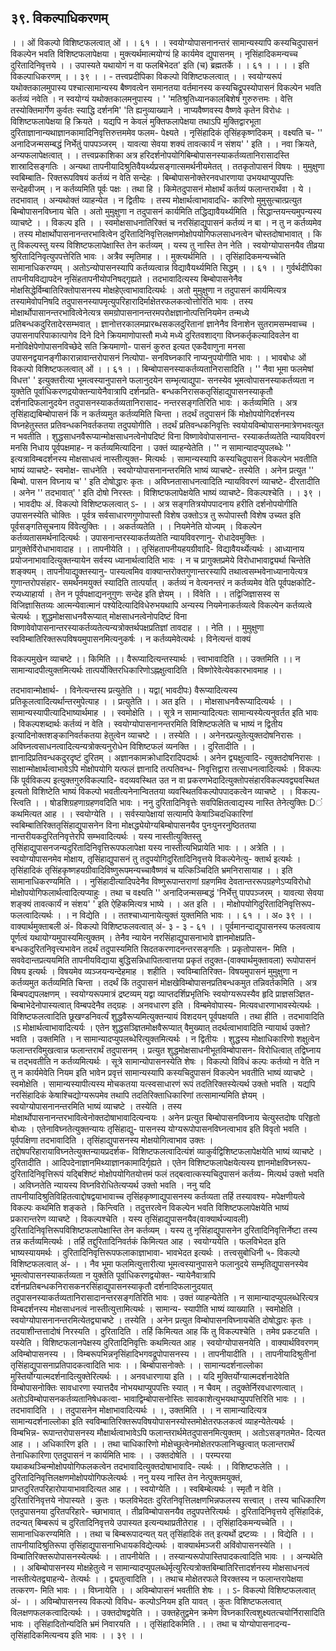 ## ३९. विकल्पाधिकरणम्
। । ओं विकल्पो विशिष्टफलत्वात् ओं । । ६१ । ।
स्वयोग्योपासनानन्तरं सामान्यस्यापि कस्यचिदुपासनं विकल्पेन भवति
विशिष्टफलापेक्षया ।
मुक्त्यर्थमात्मयोग्यं हि कार्यमेव द्युपासनम् ।
नृसिंहादिकमन्यच्च दुरितादिनिवृत्तये । ।
उपास्यते यथायोगं न वा फलबिभेदत' इति (च) ब्रह्मतर्के । । ६१ । ।
। । इति विकल्पाधिकरणम् । । ३९ । । -
तत्त्वप्रदीपिका
विकल्पो विशिष्टफलत्वात् । । स्वयोग्यरूपं यथोक्तकालमुपास्य पश्चात्सामान्यस्य बैष्णवत्वेन
समानतया वर्तमानस्य कस्यचिद्रूपस्योपासनं विकल्पेन भवति कर्तव्यं नवेति । न स्वयोग्यं
यथोक्तकालमनुपास्य ।
' 'मतिश्रुतिध्यानकालबिशेषं गुरुरुत्तमः ।
वेत्ति तस्योक्तिमार्गेण कुर्वतः स्याद्धि दर्शनमि' 'ति ह्यनुव्याख्याने ।
नाप्यवैष्णवस्य वैष्णवे कृतेन विरोधः । विशिष्टफलापेक्षया हि क्रियते । यद्यपि न केवलं
मुक्तिफलापेक्षया तथाऽपि मुक्तिद्वारभूता दुरिताज्ञानान्यथाज्ञानकामादिनिवृत्तिरुत्तममेव फलम-
पेक्ष्यते । नृसिंहादिकं तृसिंहकृष्णदिकम् । वक्ष्यति च-
'' अनादिजन्मसम्बद्धं निर्भेतुं पापपञ्जरम् ।
यावत्या सेवया शक्यं तावत्कार्यं न संशय' ' इति । । नवा क्रियते, अन्यफलापेक्षत्वात् । ।
तत्त्वप्रकाशिका
अत्र हरिदर्शनोपयोगिबिम्बोपासनस्याकर्तव्यतानिरासादस्ति शास्रादिसङ्गतिः । अन्यथा
तापनीयादिश्रुतिवैयर्थ्यप्रसङ्गात्समर्थनीयमेतत् । ततकृतोपासनं विषयः । मुमुक्षुणा स्वबिम्बाति-
रिक्तरूपविषयं कर्तव्यं न वेति सन्देहः । बिम्बोपासनोक्तेरनवधारणाया उभयथाप्युपपत्तिः
सन्देहवीजम् । न कर्तव्यमिति पूर्वः पक्षः । तथा हि । किमेतदुपासनं मोक्षार्थं कर्तव्यं फलान्तरार्थंवा । ये । तदभावात् । अन्यथोक्तं व्याहन्येत । न द्वितीयः । तस्य मोक्षार्थत्वाभावादधि-
कारिणो मुमुसुत्चात्प्रत्युत बिम्बोपासनविघ्नाय चेति । अतो मुमुक्षुणा न तदुपासनं कार्यमिति
तद्धिद्यावैयर्थ्यमिति । सिद्धान्तयन्त्यमुपन्यस्य व्याचष्टे । । विकल्प इति । । स्वमोक्षसाधनातिरिक्तं च
नरसिंहाद्युपासनं कर्तव्यं न बा । न तु न कर्तव्यमेव । तस्य मोक्षार्थोपासनानन्तरभावित्वेन
दुरितादिनिवृत्तिलक्षणमोक्षोपयोगिफलसाधनत्वेन चोस्तदोषाभावात् । कि तु विकल्पस्तु यस्य
विशिष्टफलापेक्षास्ति तेन कर्तव्यम् । यस्य तु नास्ति तेन नेति । स्वयोग्योपासनयैव तीव्रया
श्रुरितादिनिवृत्युपपत्तेरिति भावः । अत्रैव स्मृतिमाह । । मुक्त्यर्थमिति । । तृसिंहादिकमन्यच्चेति
सामानाधिकरण्यम् । अतोऽन्योपासनस्यापि कर्तव्यत्वान्न विद्यावैयर्थ्यमिति सिद्धम् । । ६१ । ।
गुर्वर्थदीपिका
तापनीयविद्यापदेन नृसिंहतापनीयोपनिषद्गृह्यते । तदभावादित्यस्य बिम्बोपासनेनैव
मोक्षसिद्धेर्विम्बातिरिक्तोपासनस्य मोक्षहेएत्वाभावादित्यर्थः । अतो मुमुक्षुणा न तदुपासनं
कार्यमित्यत्र तस्यामेवोपनिषदि तदुपासनस्यापमृत्युपरिहारादिर्माक्षेतरफलकत्वोत्तोरिति
भावः । तस्य मोक्षार्थोपासानन्तरभावित्वेनेत्यत्र समग्रोपासनानन्तरमपरोक्षज्ञानोत्पत्तिनियमेन
तन्मध्ये प्रतिबन्धकदुरितादेरसम्भवात् । ज्ञानोत्तरकालमप्रारब्धसकलदुरितानां ज्ञानेनैव
विनाशेन सुतरामसम्भवाच्च । उपासनापरिपाकात्पागेव दिने दिने क्रियमाणोपास्तौ मध्ये
मध्ये दुरितवशाद्गा विघ्नकर्तृकल्यादिवलेन वा मनोविक्षेपेणोपासनविच्छेदे सति क्रियमाणो-
पासनं कुरुत इत्यत एकदैवाणुना मनसा उपासनद्वयानङ्गीकारान्नावान्तरोपासनं नित्योपा-
सनविघ्नकारि नाप्यनुपयोगीति भावः । ।
भावबोधः
ओं विकल्पो विशिष्टफलत्वात् ओं । । ६१ । । बिम्बोपासनस्याकर्तव्यतानिरासादिति ।
'' नैवा भूमा फलमेषां विधत्त' ' इत्युक्तरीत्या भूमत्वस्यानुपासने फलानुदयेन सम्भृत्याद्युपा-
सनस्येव भूमत्वोपासनस्याकर्तव्यता न युक्तेति पूर्वाधिकरणद्रयोक्तन्यायेनैवात्रापि दर्शनप्रति-
बन्धकनिरासकतृसिंहाद्युपासनस्याकृतौ दर्शनादिफलानुदयेन तदुपासनस्याकर्तव्यतानिरासाद-
नन्तरसङ्गतिरिति भावः । कर्तव्यमिति । अत्र तृसिंहाद्यबिम्बोपासनं किं न कर्तव्यमुत
कर्तव्यमिति चिन्ता । तदर्थं तदुपासनं किं मोक्षोपयोगिदर्शनस्य विघ्नहेतुस्तत
प्रतिवन्धकनिवर्तकतया तदुपयोगीति । तदर्थं प्रतिवन्धकनिवृत्तिः स्वयोयविम्बोपासनमात्रेणभवत्युत न भवतीति । शुद्धसाधनवैरूप्यान्मोक्षसाधनत्वेनोपदिष्टं विना विष्णावेवोपासनान्त-
रस्याकर्तव्यतेति न्यायविवरणं मनसि निधाय पूर्वपक्षमाह- न कर्तव्यमित्यादिना । उक्तं
व्याहन्येतेति । '' न सामान्यादप्युपलब्धेः '' इत्यत्राविम्बदर्शनस्य मोक्षसाधत्वं नास्तीत्युक्त-
मित्यर्थः । सामान्यस्यापि कस्यचिदुपासनं विकल्पेन भवतीति भाष्यं व्याचष्टे- स्वमोक्ष-
साधनेति । स्वयोग्योपासनानन्तरमिति भाष्यं व्याचष्टे- तस्येति । अनेन प्रत्युत '' बिम्बो.
पासन विघ्नाय च' ' इति दोषोद्धारः कृतः । अविघ्नतासाधनत्वादिति न्यायविवरणं व्याचष्टे-
दीरतादीति । अनेन '' तदभावात्' ' इति दोषो निरस्तः । विशिष्टफलापेक्षयेति भाष्यं
व्याचष्टे- विकल्पश्चेति । । ३९ । ।
भावदीपः
अं. विकल्पो विशिष्टफलत्वात् ऽ- । । अत्र सङ्गतित्रयोपपादनाय हरीति दर्शनोपयोगीति
उपासनस्येति चोक्तिः । पूर्वत्र सर्वसाधारणगुणोपास्तौ विशेष उक्तोऽत्र तु रूपोपास्तौ
विशेष उच्यत इति पूर्वसङ्गतिसूचनाय विंवेत्युक्तिः । । अकर्तव्यतेति । । नियमेनेति योज्यम् ।
विकल्पेन कर्तव्यतासमर्थनादित्यर्थः । उपासनान्तरस्याकर्तव्यतेति न्यायविवरणानु-
रोधादेवमुक्तिः । प्रागुक्तेर्विरोधाभावादाह । । तापनीयेति । । तृसिंहतापनीयहयग्रीवादि-
विद्यावैयर्थ्येत्यर्थः । आध्यानाय प्रयोजनाभावादित्युक्तन्यायेन सर्वस्य ध्यानार्थत्वादिति
भावः । न च प्रागुक्तप्रमेये विरोधाभावाद्व्यर्था चिन्तेति शङ्क्यम् । तापनीयाद्युक्तस्यानु-
पास्यत्वमिव वाक्यान्तरोक्तगुणान्तरस्यापि तथात्वसम्भवेनाध्यानायेत्यत्र गुणान्तरोपसंहार-
समर्थनमयुक्तं स्यादिति तात्पर्यात् । कर्तव्यं न वेत्यनन्तरं न कर्तव्यमेव वेति पूर्वपक्षकोटि-
रप्यध्याहार्या । तेन न पूर्वपक्षाद्यननुगुणः सन्देह इति ज्ञेयम् । । विंवेति । । तद्विजिज्ञासस्व स
विजिज्ञासितव्यः आत्मन्येवात्मानं पश्येदित्यादिविधेरुभयथापि अन्यस्य नियमेनाकर्तव्यत्वे
विकल्पेन कर्तव्यत्वे चेत्यर्थः । शुद्धमोक्षसाधनवैरूप्यात् मोक्षसाधनत्वेनोपदिष्टं विना
विष्णावेवोपासनान्तरस्याकर्तव्यतेत्यन्यत्रोक्तर्थपक्षप्रतिज्ञां तावदाह । । नेति । । मुमुक्षुणा
स्वविम्बातिरिक्तरूपविषयमुपासनमित्यनुकर्षः । न कर्तव्यमेवेत्यर्थः । विनेत्यन्तं वाक्यं

विकल्पमुखेन व्याचष्टे ।। किमिति ।। वैरूप्यादित्यन्तस्यार्थः ।
त्त्वाभावादिति ।। उक्तमिति ।। न सामान्यादपीत्युक्तमित्यर्थः
तात्पर्योक्तिरधिकारिणोऽह्नक्षुत्वादिति । विष्णोरेवेत्येवकारभावमाह ।।

तदभावान्मोक्षार्थ-
। विनेत्यन्तस्य
प्रत्युतेति ।। यद्वा( भावदीपः)
वैरूप्यादित्यस्य प्रतिकूलत्वादित्यर्थान्तरमुपेत्याह । । प्रत्युतेति । । अत इति । ।
मोक्षसाधनवैरूप्यादित्यर्थः । । सामान्यस्यापीत्यादिभाष्यार्थमाह । । स्वमोक्षेति । । सूत्रे न
सामान्यादित्यतः सामान्यस्येत्यनुवर्तत इति भावः । विकल्पशब्दार्थः कर्तव्यं न वेति ।
स्वयोग्योपासनानन्तरमिति विशिष्टफलेति च भाष्यं न द्वितीय इत्यादिनोक्तशङ्कानिवर्तकतया
हेतुत्वेन व्याचष्टे । । तस्येति । । अनेनरप्रत्युतेत्युक्तदोषनिरासः ।
अविघ्नत्वसाधनत्वादित्यन्यत्रोक्त्यनुरोधेन विशिष्टफलं व्यनक्ति । । दुरितादीति । ।
ज्ञानादिप्रतिवन्धकदुरदृष्टं दुरितम् । अज्ञानकामक्रोधादिरादिपदार्थः । अनेन द्व्यक्षुत्वादि-
त्युक्तदोषनिरासः । साक्षान्मोक्षार्थत्वाभावेऽपि मोक्षोपयोगि यत्फलं ज्ञानादि तत्पतिवन्ध-
निवृत्तिद्वारा तत्साधनत्वादित्यर्थः । विकल्पः किं पूर्वविकल्प इत्युक्तगुरुविकल्पादि-
वदव्यवस्थित उत न वा प्रकरणभेदादित्युक्तोपसंहारविकल्पवद्व्यवस्थित इत्यतो विशिष्टेति
भाष्यं विकल्पो भवतीत्यनेनान्विततया व्यवस्थितविकल्पोपपादकत्वेन व्याचष्टे । । विकल्प-
स्त्विति । । षोडशिग्रहणाग्रहणवदिति भावः । ननु दुरितादिनिवृत्तेः सवपिक्षितत्वाद्यस्य
नास्ति तेनेत्युक्तिः Dं कथमित्यत आह । । स्वयोग्येति । । सर्वस्यापेक्षायां सत्यामपि
केषाञ्चिदधिकारिणां स्वबिम्बातिरिक्ततृसिंहाद्युपासनेन विना मोक्षद्ध्येयोग्यबिम्बोपासनयैव
पुनःपुनरनुष्ठिततया नान्तरीयकदुरितनिवृत्तेरपि सम्भवादित्यर्थः । यस्य नास्तीत्युक्तिस्तु
तृसिंहाद्युपासनजन्यदुरितादिनिवृत्तिरूपफलापेक्षा यस्य नास्तीत्यभिप्रायेति भावः । । अत्रेति
। । स्वयोग्योपासनमेव मोक्षाय, तृसिंहाद्युपासनं तु तदुपयोगिदुरितादिनिवृत्तये विकल्पेनेत्यु-
क्तार्थ इत्यर्थः । तृसिंहादिकं तृसिंहकृष्णहयग्रीवादिविष्णुरूपमन्यच्चावैष्णवं च यत्किञ्चिदिति
भ्रमनिरासायाह । । इति सामानाधिकरण्यमिति । । नुसिंहादीत्यादिपदेनैव विष्णुरूपान्तराणां
ग्रहणमिव देवतान्तररूपग्रहणेऽप्यविरोधो मोक्षोपयोगिफलार्थत्वादित्यप्याहुः । तथा च
वक्ष्यति '' अनादिजन्मसम्बद्धं 'निर्भेत्तु पापपञ्जरम् । यावत्या सेवया शङ्क्यं तावत्कार्यं न
संशय' ' इति ऐहिकमित्यत्र भाष्ये । । अत इति । । मोक्षोपयोगिदुरितादिनिवृत्तिरूप-
फलत्वादित्यर्थः । । न विद्येति । । ततश्चाध्यानायेत्युक्तं युक्तमिति भावः । । ६१ । । अ० ३९ । ।
वाक्यार्थमुक्ताबली
अं- विकल्पो विशिष्टफलवत्वात् अं- ३ - ३ - ६१ । । पूर्वमानन्दाद्युपासनस्य फलवत्वाय
पूर्णत्वं यथायोग्यमुपास्यमित्युक्तम् । तेनैव न्यायेन नरसिंहाद्युपासनाभावे ज्ञानमोक्षप्रति-
बन्धकदुरितनिवृत्त्यभावेन तदर्थं तदुपास्यमिति सिदतकरणादनन्तरसङ्गतिः । प्रकृतोपासन-
मिति । सववेदान्तप्रत्ययमिति तापनीयविद्याया बुद्धिसन्निधापितत्वात्तया प्रकृतं तदुक्त-(वाक्यार्थमुक्तावला)
रूपोपासनं विषय इत्यर्थः । विषयमेव व्यञ्जयन्यन्देहमाह । शहीति । स्वविम्बातिरिक्त-
विषयमुपासनं मुमुक्षुणा न कर्तव्यमुत कर्तव्यमिति चिन्ता । तदर्थं किं तदुपासनं
मोक्षखेविम्बोपासनप्रतिबन्धकमुत तन्निवर्तकमिति । अत्र बिम्बपद्यपलक्षणम् ।
स्वयोग्यरूपमात्रं द्रष्टव्यम् यद्वा व्याप्तदर्शिप्रभृतिभिः स्वयोग्यरूपस्यैव हृदि प्राज्ञसञ्ज्ञित-
बिम्बाभेदेनोपास्यत्वात् विम्बपदेनैव तद्ग्रहः । अनवधारण इति । विम्बमेवोपास्य-
मित्यवधारणाभावस्येत्यर्थः । विशिष्टफलत्वादिति छूखण्डनिवर्त्यं शुद्धवैरूप्यमित्युक्तन्यायं
विशदयन् पूर्वपक्षयति । तथा हीति । तदभावादिति ।ऽ मोक्षार्थत्वाभावादित्यर्यः । एतेन
शुद्धसञ्ज्ञितमोक्षवैरूप्यात् वैमुख्यात् तदर्थत्वाभावादिति न्यायार्थ उक्तो? भवति । उक्तमिति ।
न सामान्यादप्युपलब्धेरित्युक्तमित्यर्थः । न द्वितीयः । शुद्धस्य मोक्षाधिकारिणो शक्षुत्वेन
फलान्तरविमुखत्वान्न फलान्तरार्थं तदुपासनम् । प्रत्युत शुद्धमोक्षसाधनीभूतविम्बोपासन-
विरोधित्वात् तद्विघ्नाय च तद्भवतीति न कर्तव्यमित्यर्थः ।
सूत्रे सामान्योपासनस्येति शेषः । विकल्पो विविधं कल्पः कर्तव्यो न वेति न तु न
कार्यमेवेति नियम इति भावेन प्रवृत्तं सामान्यस्यापि कस्यचिदुपासनं विकल्पेन भवतीति
भाष्यं व्याचष्टे । स्वमोक्षेति । सामान्यस्यापीत्यस्य मोचकतया यत्स्वसाधारणं रूपं
तदतिरिक्तस्येत्यर्थ उक्तो भवति । यद्यपि नरसिंहादिकं केषाश्चिद्योग्यरूपमेव तथापि
तदतिरिक्ताधिकारिणां तत्सामान्यमिति ज्ञेयम् । स्वयोग्योपासनानन्तरमिति भाष्यं व्याचष्टे ।
तस्येति । तस्य मोक्षार्थोपासनानन्तरभावित्वेनोक्तदोषाभावादित्यन्वयः । अनेन प्रत्युत
बिम्बोपासनविघ्नाय चेत्युस्तदोषः परिहृतो बोध्यः । एतेनाविघ्नतेत्युक्तन्यायः तृसिंहाद्यु-
पासनस्य योग्यरूपोपासनविघ्नत्वाभाव इति विवृतो भवति । पूर्वपक्षिणा तदभावादिति ।
तृसिंहाद्युपासनस्य मोक्षयोगित्वाभाव उक्तः । तद्दोषपरिहारायाविघ्नतेत्युक्तन्यायप्रदर्शक-
विशिष्टफलत्वादित्यंशं व्याकुर्वद्विशिष्टफलापेक्षयेति भाष्यं व्याचष्टे । दुरितादीति ।
आदिपदेनाज्ञानमिथ्याज्ञानकामादिर्गृह्यते । एतेन विशिष्टफलापेक्षयेत्यस्य ज्ञानमोक्षविघ्नरूप-
दुरितादिनिवृत्तिरूपं यद्बिशिष्टं मोक्षोपयोगितयोत्तमं फलं तद्बत्वात्कस्यचिदुपासनं कर्तव्य-
मित्यर्थ उक्तो भवति । अविघ्नतेति न्यायस्य विघ्नविरोधितेत्यप्यर्थ उक्तो भवति । ननु यदि
तापनीयादिश्रुतिविहितत्वाद्दोषद्वयाभावाच्च तृसिंहकृष्णाद्युपासनस्य कर्तव्यता तर्हि तस्यावश्य-
मपेक्षणीयत्वे विकल्पः कथमिति शङ्कते । किन्त्विति । तदुत्तरत्वेन विकल्पेन भवति
विशिष्टफलापेक्षयेति भाष्यं प्रकारान्तरेण व्याचष्टे । विकल्पश्चेति । यस्य तृसिंहाद्युपासनयैव(वाक्यार्थज्यावली)
दुरितादिनिवृत्तिरूपविशिष्टफलापेक्षास्ति तेन कर्तव्यम् । यस्य तु नृसिंहाद्युपासनेन
दुरितादिनिवृत्तिर्नेष्टा तस्य तन्न कर्तव्यमित्यर्थः । तर्हि तद्दुरितादिनिवर्तकं किमित्यत आह ।
स्वयोग्ययेति । फलविभेदत इति भाष्यस्यायमर्थः । दुरितादिनिवृत्तिरूपफलाकाज्ञाभावा-
भावभेदत इत्यर्थः ।
तत्त्वसुबोधिनी
५- विकल्पो विशिष्टफलत्वात् अं- । । नैव भूमा फलमित्युत्तारीत्या भूमत्वस्यानुपासने
फलानुदये सम्भृतिद्युपासनस्येव भूमत्वोपासनस्याकर्तव्यता न युक्तेति पूर्वाधिकरणद्वयोक्त-
न्यायेनैवात्रापि दर्शनप्रतिबन्धकनिरासकनरसिंहाद्युपासनस्याकृतौ दर्शनादिफलानुदयात्
तदुपासनस्याकर्तव्यतानिरासादानन्तरसङ्गतिरिति भावः । उक्तं व्याहन्येतेति । न
सामान्यादप्युपलब्धेरित्यत्र विम्बदर्शनस्य मोक्षसाधनत्वं नास्तीत्युत्तामित्यर्थः । सामान्य-
स्यापीति भाष्यं व्याख्याति । स्वमोक्षेति । स्वयोग्योपासनानन्तरमित्येतद्व्याचष्टे । तस्येति ।
अनेन प्रत्युत विम्बोपासनविघ्नायचेति दोषोद्धारः कृतः । तदयाशीन्तत्तादोषं निरस्यति ।
दुरितादिति । तर्हि किमित्यत आह किं तु विकल्पश्चेति । तमेव प्रकटयति । यस्येति ।
विशिष्टफलानपेक्षस्य दुरितादिनिवृत्तिः कथमित्यत आह । स्वयोग्योपासनयेति ।
वाक्यार्थविवरणम्
अविम्बोपासनस्य । । विम्बरूपभिन्ननृसिंहादिभगवद्रूपोपासनस्य । । तापनीयादीति । ।
तापनीयादिश्रुतीनां तृसिंहाद्युपासनाप्रतिपादकत्वादिति भावः । । बिम्बोपासनोक्तेः । ।
सामान्यदर्शनाल्लोका मुस्तिर्योग्यात्मदर्शनादित्युक्तेरित्यर्थः । । अनवधारणाया इति । । यदि
मुक्तिर्योग्यात्मदर्शनादेवेति विम्बोपासनोक्तिः सावधारणा स्यात्तदैव नोभयथाप्युपपत्तिः
स्यात् । न चैवम् । तदुक्तेर्निरवधारणत्वात् । अतोऽविम्बोपासनकर्तव्यतानिषेधकत्वा-
भावाद्विम्बोपासनोस्तिः सावकाशेत्युभयथाप्युपपत्तिरिति भावः । । तदभावादिति । ।
तदुपासनेन मोक्षाभावादित्यर्थः । ।, उक्तमिति । । न सामान्यादित्यत्र सामान्यदर्शनाल्लोका
इति स्वविम्बातिरिक्तरूपविषयोपासनस्योस्तमोक्षेतरफलकत्वं व्याहन्येतेत्यर्थः । विम्बभिन्न-
रूपान्तरोपासनस्य मौक्षार्थत्वाभावेऽपि फलान्तरार्थमेतदुपासनमित्युक्तम् । अतोऽसङ्गतमेत-
दित्यत आह । । अधिकारिण इति । । तथा चाधिकारिणो मोक्षेच्छुत्वेनमोक्षेतरफलानिच्छुत्वात् फलान्तरार्थं तेनाधिकारिणा एतदुपासनं न कार्यमिति भावः । ।
उक्तदोषेति । । परम्परया यथाकथञ्चिन्मोक्षोपयोगिफलकत्वेन तदभावादित्युक्तदोषाभावादि-
त्यर्थः । । विशिष्टफलेति । । दुरितादिनिवृत्तिलक्षणमोक्षोपयोगिफलेत्यर्थः । ननु यस्य नास्ति
तेन नेत्पुक्तमयुक्तं, प्राप्तदुरितपरिहारोपायाभावादित्यत आह । । स्वयोग्येति । ।
स्वबिम्बेत्यर्थः । स्मृतौ न वेति । दुरितारिनिवृत्तये नोपास्यते । कुतः । फलविभेदतः
दुरितनिवृत्तिलक्षणभिन्नफलस्य सत्त्वात् । तस्य चाधिकारिण एतदुपासनया दुरितपरिहारे-
च्छाभावात् । तीव्रविम्बोपासनयैव तदुपपत्तेरित्यर्थः । दुरितादिनिवृत्तये तृसिंहादिकं, तदन्यत्
बिम्बरूपं च दुरितादिनिवृत्तये उपास्यत इत्यन्यथाप्रतीतेराह । । तृसिंहादिकमन्यच्चेति । ।
सामानाधिकरण्यमिति । । तथा च बिम्बरूपादन्यत् यत् तृसिंहादिकं तत् इत्यर्थो द्रष्टव्यः । ।
विद्येति । । तापनीयादिश्रुतिरूपा तृसिंहाद्युपासनाभिधायकविद्येत्यर्थः ।
वाक्यार्थमञ्जरी
अविंवोपासनस्येति । । विम्बातिरिक्तरूपोपासनस्येत्यर्थः । । तापनीयेति । ।
तस्यान्यरूपोपास्तिपादकत्वादिति भावः । । अन्यथेति । । अबिम्बोपासनस्य मोक्षहेतुत्वे न
सामान्यादप्युपलब्धेर्मृत्युरित्यत्रोक्तबिम्बातिरित्तादर्शनस्य मोक्षसाधनत्वं नास्तीत्येतद्व्याहन्ये-
तेत्यर्थः । । द्व्यतुत्वादिति । । तथाच मोक्षेतरफले विरक्तस्य न फलान्तरापेक्षया तत्करण-
मिति भावः । । विघ्नायेति । । अविम्बोपासनं भवतीति शेषः । ।
ऽ- विकल्पो विशिष्टफलत्वात् अं- । । अविम्बोपासनस्य विकल्पो विविध-
कल्पोऽनियम इति यावत् । कुतः विशिष्टफलत्वात् विलक्षणफलकत्वादित्यर्थः । ।
उक्तदोषद्वयेति । । उक्तहेतुद्वमेन क्रमेण विघ्नकारित्वशुक्ष्यतत्चयोर्निरासादिति भावः ।
तृसिंहादितोन्यदिति भ्रमं निवारयति । । तृसिंहादिकमिति .। । तथा च योग्योपासनादन्य-
तृसिंहादिकमित्यन्वय इति भावः । । ३९ । ।
